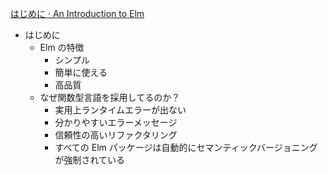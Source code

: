 [はじめに · An Introduction to Elm](https://guide.elm-lang.jp/)

- はじめに
  - Elm の特徴
    - シンプル
    - 簡単に使える
    - 高品質
  - なぜ関数型言語を採用してるのか？
    - 実用上ランタイムエラーが出ない
    - 分かりやすいエラーメッセージ
    - 信頼性の高いリファクタリング
    - すべての Elm パッケージは自動的にセマンティックバージョニングが強制されている
